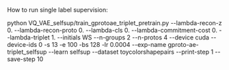 How to run single label supervision:

python VQ_VAE_selfsup/train_gprotoae_triplet_pretrain.py --lambda-recon-z 0. --lambda-recon-proto 0. --lambda-cls 0. --lambda-commitment-cost 0. --lambda-triplet 1. --initials WS --n-groups 2 --n-protos 4 --device cuda --device-ids 0 -s 13 -e 100 -bs 128 -lr 0.0004 --exp-name gproto-ae-triplet_selfsup --learn selfsup --dataset toycolorshapepairs --print-step 1 --save-step 10